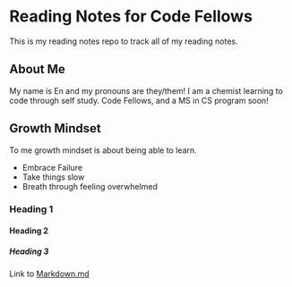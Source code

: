 # Reading Notes for Code Fellows

This is my reading notes repo to track all of my reading notes.


## About Me

My name is En and my pronouns are they/them! I am a chemist learning to code through self study. Code Fellows, and a MS in CS program soon!

## Growth Mindset

To me growth mindset is about being able to learn.

- Embrace Failure
- Take things slow
- Breath through feeling overwhelmed

### Heading 1
#### Heading 2
##### Heading 3

Link to [Markdown.md](markdown.md)
